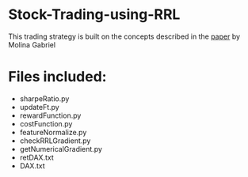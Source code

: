 # Stock-Trading-using-RRL
This trading strategy is built on the concepts described in the [paper](http://cs229.stanford.edu/proj2006/Molina-StockTradingWithRecurrentReinforcementLearning.pdf) by Molina Gabriel

# Files included:
* sharpeRatio.py
* updateFt.py
* rewardFunction.py
* costFunction.py
* featureNormalize.py
* checkRRLGradient.py
* getNumericalGradient.py
* retDAX.txt
* DAX.txt


